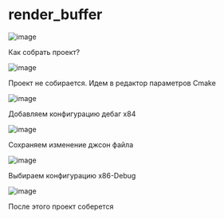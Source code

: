 # render_buffer

![image](https://user-images.githubusercontent.com/71072356/121495480-51f90c00-c9e2-11eb-8c5d-8f7f56ac3d8b.png)

Как собрать проект?

![image](https://user-images.githubusercontent.com/71072356/120914669-46d37280-c6a8-11eb-8c3d-7e4c7667547e.png)

Проект не собирается. Идем в редактор параметров Cmake

![image](https://user-images.githubusercontent.com/71072356/120914875-746ceb80-c6a9-11eb-8a02-444a260df9ff.png)

Добавляем конфигурацию дебаг x84

![image](https://user-images.githubusercontent.com/71072356/120914941-c1e95880-c6a9-11eb-93c0-a72f38fbbe0e.png)

Сохраняем изменение джсон файла

![image](https://user-images.githubusercontent.com/71072356/120914973-ed6c4300-c6a9-11eb-94fc-3239fc599f12.png)

Выбираем конфигурацию x86-Debug

![image](https://user-images.githubusercontent.com/71072356/120915018-18ef2d80-c6aa-11eb-8999-00fe2766e338.png)

После этого проект соберется

